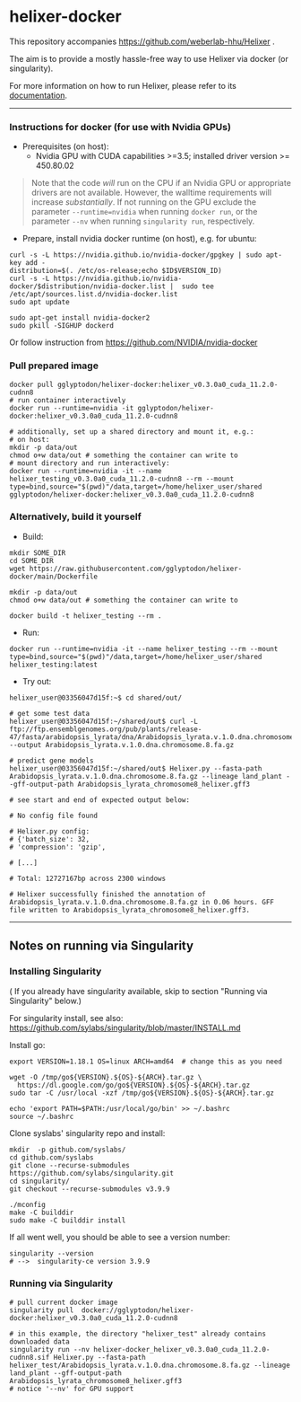 # helixer-docker

This repository accompanies https://github.com/weberlab-hhu/Helixer .

The aim is to provide a mostly hassle-free way to use Helixer via docker (or singularity).

For more information on how to run Helixer, please refer to its [documentation](https://github.com/weberlab-hhu/Helixer).

--------

### Instructions for docker (for use with Nvidia GPUs) ###

- Prerequisites (on host):
  - Nvidia GPU with CUDA capabilities >=3.5; installed driver version >= 450.80.02 
  
> Note that the code _will_ run on the CPU if an Nvidia GPU or appropriate drivers are not available.
> However, the walltime requirements will increase _substantially_. If not running on the GPU
> exclude the parameter `--runtime=nvidia` when running `docker run`, or the parameter `--nv` when
> running `singularity run`, respectively.

- Prepare, install nvidia docker runtime (on host), e.g. for ubuntu:
```
curl -s -L https://nvidia.github.io/nvidia-docker/gpgkey | sudo apt-key add -
distribution=$(. /etc/os-release;echo $ID$VERSION_ID)
curl -s -L https://nvidia.github.io/nvidia-docker/$distribution/nvidia-docker.list |  sudo tee /etc/apt/sources.list.d/nvidia-docker.list
sudo apt update

sudo apt-get install nvidia-docker2
sudo pkill -SIGHUP dockerd 
```
Or follow instruction from https://github.com/NVIDIA/nvidia-docker

### Pull prepared image ###
```
docker pull gglyptodon/helixer-docker:helixer_v0.3.0a0_cuda_11.2.0-cudnn8
# run container interactively 
docker run --runtime=nvidia -it gglyptodon/helixer-docker:helixer_v0.3.0a0_cuda_11.2.0-cudnn8
```
```
# additionally, set up a shared directory and mount it, e.g.:
# on host:
mkdir -p data/out
chmod o+w data/out # something the container can write to
# mount directory and run interactively:
docker run --runtime=nvidia -it --name helixer_testing_v0.3.0a0_cuda_11.2.0-cudnn8 --rm --mount type=bind,source="$(pwd)"/data,target=/home/helixer_user/shared gglyptodon/helixer-docker:helixer_v0.3.0a0_cuda_11.2.0-cudnn8
```

### Alternatively, build it yourself ###
- Build:
```
mkdir SOME_DIR
cd SOME_DIR
wget https://raw.githubusercontent.com/gglyptodon/helixer-docker/main/Dockerfile

mkdir -p data/out
chmod o+w data/out # something the container can write to

docker build -t helixer_testing --rm .
```


- Run:
```
docker run --runtime=nvidia -it --name helixer_testing --rm --mount type=bind,source="$(pwd)"/data,target=/home/helixer_user/shared helixer_testing:latest
```


- Try out:
```
helixer_user@03356047d15f:~$ cd shared/out/

# get some test data
helixer_user@03356047d15f:~/shared/out$ curl -L ftp://ftp.ensemblgenomes.org/pub/plants/release-47/fasta/arabidopsis_lyrata/dna/Arabidopsis_lyrata.v.1.0.dna.chromosome.8.fa.gz --output Arabidopsis_lyrata.v.1.0.dna.chromosome.8.fa.gz

# predict gene models
helixer_user@03356047d15f:~/shared/out$ Helixer.py --fasta-path Arabidopsis_lyrata.v.1.0.dna.chromosome.8.fa.gz --lineage land_plant --gff-output-path Arabidopsis_lyrata_chromosome8_helixer.gff3

# see start and end of expected output below:

# No config file found

# Helixer.py config: 
# {'batch_size': 32,
# 'compression': 'gzip',

# [...]

# Total: 12727167bp across 2300 windows

# Helixer successfully finished the annotation of Arabidopsis_lyrata.v.1.0.dna.chromosome.8.fa.gz in 0.06 hours. GFF file written to Arabidopsis_lyrata_chromosome8_helixer.gff3.

```
-----------------------------------

Notes on running via Singularity 
---

### Installing Singularity ###

( If you already have singularity available, skip to section "Running via Singularity" below.)

For singularity install, see also: 
https://github.com/sylabs/singularity/blob/master/INSTALL.md

Install go:
```
export VERSION=1.18.1 OS=linux ARCH=amd64  # change this as you need

wget -O /tmp/go${VERSION}.${OS}-${ARCH}.tar.gz \
  https://dl.google.com/go/go${VERSION}.${OS}-${ARCH}.tar.gz
sudo tar -C /usr/local -xzf /tmp/go${VERSION}.${OS}-${ARCH}.tar.gz

echo 'export PATH=$PATH:/usr/local/go/bin' >> ~/.bashrc
source ~/.bashrc
```

Clone syslabs' singularity repo and install: 
```
mkdir  -p github.com/syslabs/
cd github.com/syslabs
git clone --recurse-submodules https://github.com/sylabs/singularity.git
cd singularity/
git checkout --recurse-submodules v3.9.9

./mconfig
make -C builddir
sudo make -C builddir install

```

If all went well, you should be able to see a version number:
```
singularity --version
# -->  singularity-ce version 3.9.9

```

### Running via Singularity ###

```
# pull current docker image 
singularity pull  docker://gglyptodon/helixer-docker:helixer_v0.3.0a0_cuda_11.2.0-cudnn8

# in this example, the directory "helixer_test" already contains downloaded data
singularity run --nv helixer-docker_helixer_v0.3.0a0_cuda_11.2.0-cudnn8.sif Helixer.py --fasta-path helixer_test/Arabidopsis_lyrata.v.1.0.dna.chromosome.8.fa.gz --lineage land_plant --gff-output-path Arabidopsis_lyrata_chromosome8_helixer.gff3
# notice '--nv' for GPU support
```
